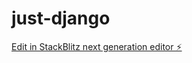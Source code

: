 # just-django

[Edit in StackBlitz next generation editor ⚡️](https://stackblitz.com/~/github.com/abdulaziz-backend/just-django)
